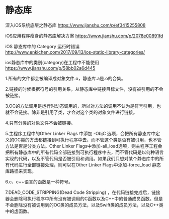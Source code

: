 # 静态库

深入iOS系统底层之静态库
https://www.jianshu.com/p/ef3415255808

iOS应用程序瘦身的静态库解决方案
https://www.jianshu.com/p/2078e00891fd

 iOS 静态库中的 Category 运行时错误 
 http://www.enkichen.com/2017/09/13/ios-static-library-categories/
 
 ios静态库中的类别(category)在工程中不能使用
 https://www.jianshu.com/p/58bb02a6d445

1.所有的文件都会被编译成对象文件.o，静态库.a是.o的合集。

2.链接的时候根据符号的引用关系，从静态库中链接目标文件，没有被引用的不会被链接。

3.OC的方法调用是运行时动态调用的，所以对方法的调用不认为是符号引用，也就不会链接。除非是引用了类，才会对这个类的对象文件进行链接。

4.只有分类的对象文件不会被链接。

5.主程序工程中的Other Linker Flags 中添加 -ObjC 选项，会把所有静态库中定义的OC类的方法都链接到可执行程序中去，而不管这个类是否有被引用，也不管方法是否是分类方法。Other Linker Flags中添加-all_load选项，则主程序工程会把所有静态库中的所有代码全部链接到可执行程序中去，而不管代码是以何种语言实现的代码，以及不管代码是否被引用和调用。如果我们只想对某个静态库中的所有代码进行全部链接处理，则可以在Other Linker Flags中添加-force_load 静态库路径来实现。

6.c、c++语言的函数是一种符号。

7.DEAD_CODE_STRIPPING(Dead Code Stripping) ，在代码链接完成后，链接器会删除可执行程序中所有没有被调用的C函数以及C++中的普通成员函数。但是不会删除没有被调用到的OC类的成员方法，以及Swift类的成员方法，以及C++类中的虚函数。
